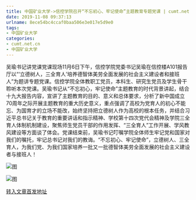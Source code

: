 ```yaml
---
title: 中国矿业大学->信控学院召开“不忘初心、牢记使命”主题教育专题党课 | cumt.net.cn
date: 2019-11-08 09:37:13
urlname: 8ece54bc4ccaf0baa506e3e017e5d9e0
tags: 
- 中国矿业大学
categories:
- cumt.net.cn
- 中国矿业大学
---
```

吴瑜书记讲党课党课现场11月6日下午，信控学院党委书记吴瑜在信控楼A101报告厅以“‘立德树人，三全育人’培养德智体美劳全面发展的社会主义建设者和接班人”为题讲专题党课。信控学院全体教职工党员，本科生、研究生党员及学生骨干聆听本次党课。吴瑜书记从“不忘初心，牢记使命”主题教育的时代背景讲起，结合十九大报告内容，宣讲了主题教育的目的、意义和总体要求，分析了新中国成立70周年之际开展主题教育的重大历史意义，重点强调了高校为党育人的初心不能忘、为国育才的立场不能改，始终坚持把立德树人作为高校的根本任务，并结合习近平总书记关于教育的重要讲话和指示精神、学校第十四次党代会精神及学院三全育人体制机制建设，聚焦师生党员干部的作用发挥、“三全育人”工作开展、学风教风建设等方面谈了体会。党课结束前，吴瑜书记叮嘱学院全体师生牢记党和国家对我们的嘱托，牢记总书记对我们的教诲。“不忘初心、牢记使命”，立德树人、三全育人，为我们党、为我们国家培养一批又一批德智体美劳全面发展的社会主义建设者与接班人！

![图](http://xwzx.cumt.edu.cn/_upload/article/images/3d/33/bcae85fb4ea09656761cef4efdf9/a14cbee1-70c7-452e-9a79-92dc0f48b599.jpg)

![图](http://xwzx.cumt.edu.cn/_upload/article/images/3d/33/bcae85fb4ea09656761cef4efdf9/a52d92c9-a393-4568-b5ad-0c827e65f68b.jpg)

[转入文章首发地址](http://xwzx.cumt.edu.cn/5f/2e/c523a548654/page.htm)